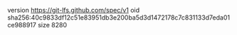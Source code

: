 version https://git-lfs.github.com/spec/v1
oid sha256:40c9833df12c51e83951db3e200ba5d3d1472178c7c831133d7eda01ce988917
size 8280
